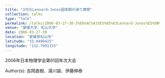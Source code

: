 ```yaml
---
title: "3次元Lennard-Jones固体間の滑り摩擦"
collection: talks
type: "Talk"
permalink: /talks/2006-03-27-30-3%E6%AC%A1%E5%85%83Lennard-Jones%E5%9B%BA%E4%BD%93%E9%96%93%E3%81%AE
venue: "愛媛大学、松山大学"
date: 2006-03-27-30
location: "愛媛県松山市"
latitude: "33.8498425"
longitude: "132.7691153"
---
```


2006年日本物理学会第61回年次大会

Author(s): 吉岡直樹、湯川諭、伊藤伸泰
